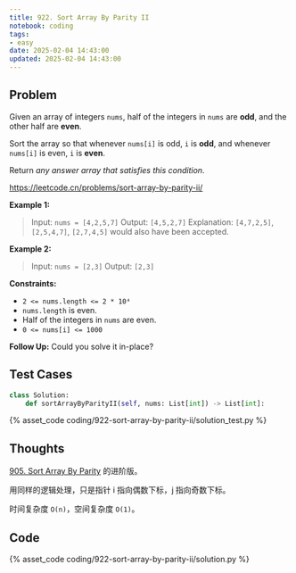 ```yaml
---
title: 922. Sort Array By Parity II
notebook: coding
tags:
- easy
date: 2025-02-04 14:43:00
updated: 2025-02-04 14:43:00
---
```

## Problem

Given an array of integers `nums`, half of the integers in `nums` are **odd**, and the other half are **even**.

Sort the array so that whenever `nums[i]` is odd, `i` is **odd**, and whenever `nums[i]` is even, `i` is **even**.

Return _any answer array that satisfies this condition_.

<https://leetcode.cn/problems/sort-array-by-parity-ii/>

**Example 1:**

> Input: `nums = [4,2,5,7]`
> Output: `[4,5,2,7]`
> Explanation: `[4,7,2,5]`, `[2,5,4,7]`, `[2,7,4,5]` would also have been accepted.

**Example 2:**

> Input: `nums = [2,3]`
> Output: `[2,3]`

**Constraints:**

- `2 <= nums.length <= 2 * 10⁴`
- `nums.length` is even.
- Half of the integers in `nums` are even.
- `0 <= nums[i] <= 1000`

**Follow Up:** Could you solve it in-place?

## Test Cases

``` python
class Solution:
    def sortArrayByParityII(self, nums: List[int]) -> List[int]:
```

{% asset_code coding/922-sort-array-by-parity-ii/solution_test.py %}

## Thoughts

[905. Sort Array By Parity](905-sort-array-by-parity) 的进阶版。

用同样的逻辑处理，只是指针 i 指向偶数下标，j 指向奇数下标。

时间复杂度 `O(n)`，空间复杂度 `O(1)`。

## Code

{% asset_code coding/922-sort-array-by-parity-ii/solution.py %}
